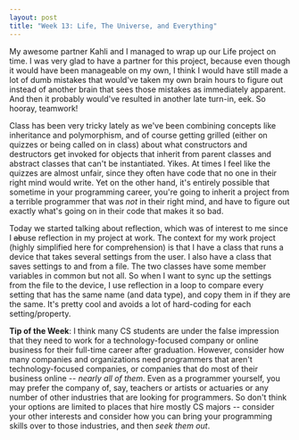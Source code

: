 ```yaml
---
layout: post
title: "Week 13: Life, The Universe, and Everything"
---
```


My awesome partner Kahli and I managed to wrap up our Life project on time. I was very glad to have a partner for this project, because even though it would have been manageable on my own, I think I would have still made a lot of dumb mistakes that would've taken my own brain hours to figure out instead of another brain that sees those mistakes as immediately apparent. And then it probably would've resulted in another late turn-in, eek. So hooray, teamwork!

Class has been very tricky lately as we've been combining concepts like inheritance and polymorphism, and of course getting grilled (either on quizzes or being called on in class) about what constructors and destructors get invoked for objects that inherit from parent classes and abstract classes that can't be instantiated. Yikes. At times I feel like the quizzes are almost unfair, since they often have code that no one in their right mind would write. Yet on the other hand, it's entirely possible that sometime in your programming career, you're going to inherit a project from a terrible programmer that was *not* in their right mind, and have to figure out exactly what's going on in their code that makes it so bad.

Today we started talking about reflection, which was of interest to me since I <strike>ab</strike>use reflection in my project at work. The context for my work project (highly simplified here for comprehension) is that I have a class that runs a device that takes several settings from the user. I also have a class that saves settings to and from a file. The two classes have some member variables in common but not all. So when I want to sync up the settings from the file to the device, I use reflection in a loop to compare every setting that has the same name (and data type), and copy them in if they are the same. It's pretty cool and avoids a lot of hard-coding for each setting/property.

**Tip of the Week**: I think many CS students are under the false impression that they need to work for a technology-focused company or online business for their full-time career after graduation. However, consider how many companies and organizations need programmers that aren't technology-focused companies, or companies that do most of their business online -- *nearly all of them*. Even as a programmer yourself, you may prefer the company of, say, teachers or artists or actuaries or any number of other industries that are looking for programmers. So don't think your options are limited to places that hire mostly CS majors -- consider your other interests and consider how you can bring your programming skills over to those industries, and then *seek them out*.